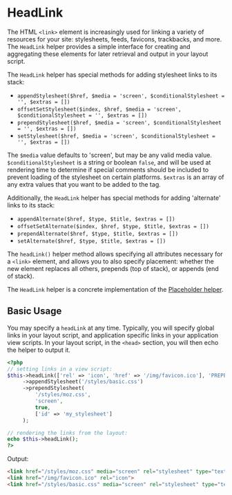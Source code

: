 # HeadLink

The HTML `<link>` element is increasingly used for linking a variety of
resources for your site: stylesheets, feeds, favicons, trackbacks, and more. The
`HeadLink` helper provides a simple interface for creating and aggregating these
elements for later retrieval and output in your layout script.

The `HeadLink` helper has special methods for adding stylesheet links to its
stack:

- `appendStylesheet($href, $media = 'screen', $conditionalStylesheet = '', $extras = [])`
- `offsetSetStylesheet($index, $href, $media = 'screen', $conditionalStylesheet = '', $extras = [])`
- `prependStylesheet($href, $media = 'screen', $conditionalStylesheet = '', $extras = [])`
- `setStylesheet($href, $media = 'screen', $conditionalStylesheet = '', $extras = [])`

The `$media` value defaults to 'screen', but may be any valid media value.
`$conditionalStylesheet` is a string or boolean `false`, and will be used at
rendering time to determine if special comments should be included to prevent
loading of the stylesheet on certain platforms. `$extras` is an array of any
extra values that you want to be added to the tag.

Additionally, the `HeadLink` helper has special methods for adding 'alternate'
links to its stack:

- `appendAlternate($href, $type, $title, $extras = [])`
- `offsetSetAlternate($index, $href, $type, $title, $extras = [])`
- `prependAlternate($href, $type, $title, $extras = [])`
- `setAlternate($href, $type, $title, $extras = [])`

The `headLink()` helper method allows specifying all attributes necessary for a
`<link>` element, and allows you to also specify placement: whether the
new element replaces all others, prepends (top of stack), or appends (end of
stack).

The `HeadLink` helper is a concrete implementation of the
[Placeholder helper](placeholder.md).

## Basic Usage

You may specify a `headLink` at any time. Typically, you will specify global
links in your layout script, and application specific links in your application
view scripts. In your layout script, in the `<head>` section, you will then echo
the helper to output it.

```php
<?php
// setting links in a view script:
$this->headLink(['rel' => 'icon', 'href' => '/img/favicon.ico'], 'PREPEND')
     ->appendStylesheet('/styles/basic.css')
     ->prependStylesheet(
         '/styles/moz.css',
         'screen',
         true,
         ['id' => 'my_stylesheet']
     );

// rendering the links from the layout:
echo $this->headLink();
?>
```

Output:

```html
<link href="/styles/moz.css" media="screen" rel="stylesheet" type="text/css" id="my_stylesheet">
<link href="/img/favicon.ico" rel="icon">
<link href="/styles/basic.css" media="screen" rel="stylesheet" type="text/css">
```
